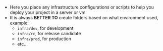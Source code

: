 - Here you place any infrastructure configurations or scripts to help you deploy your project in a server or vm
- It is always **BETTER TO** create folders based on what environment used, example:
    - `infra/dev`, for development
    - `infra/rc`, for release candidate
    - `infra/prod`, for production
    - etc...